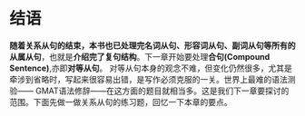 # 结语

<b>随着关系从句的结束，本书也已处理完名词从句、形容词从句、副词从句等所有的从属从句</b>，也就是**介绍完了复句结构**。下一章开始要处理**合句(Compound Sentence)**,亦即**对等从句**。  对等从句本身的观念不难，但变化仍然很多，尤其是牵涉到省略时，写起来很容易出错，是写作必须克服的一关。世界上最难的语法测验—— GMAT语法修辞——在这方面的题目就相当多。这是我们下一章要探讨的范围。下面先做一做关系从句的练习题，回忆一下本章的要点。